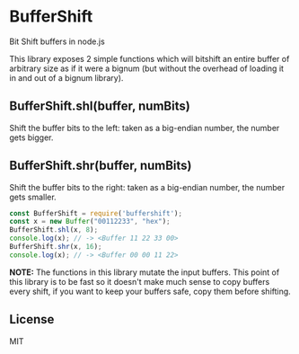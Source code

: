 # BufferShift

Bit Shift buffers in node.js

This library exposes 2 simple functions which will bitshift an entire buffer of arbitrary size
as if it were a bignum (but without the overhead of loading it in and out of a bignum library).

## BufferShift.shl(buffer, numBits)
Shift the buffer bits to the left: taken as a big-endian number, the number gets bigger.

## BufferShift.shr(buffer, numBits)
Shift the buffer bits to the right: taken as a big-endian number, the number gets smaller.

```javascript
const BufferShift = require('buffershift');
const x = new Buffer("00112233", "hex");
BufferShift.shl(x, 8);
console.log(x); // -> <Buffer 11 22 33 00>
BufferShift.shr(x, 16);
console.log(x); // -> <Buffer 00 00 11 22>
```

**NOTE:** The functions in this library mutate the input buffers. This point of this library is
to be fast so it doesn't make much sense to copy buffers every shift, if you want to keep your
buffers safe, copy them before shifting.

## License

MIT
